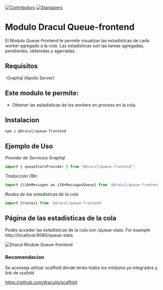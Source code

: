 [![Contributors][contributors-shield]][contributors-url]
[![Stargazers][stars-shield]][stars-url]
# Modulo Dracul Queue-frontend

El Modulo Queue-frontend te permite visualizar las estadisticas de cada worker agregado a la cola. Las estadisticas son las tareas agregadas, pendientes, obtenidas y agarradas.

## Requisitos
-Graphql (Apollo Server)

## Este modulo te permite:

- Obtener las estadisticas de los workers en proceso en la cola.

## Instalacion

```
npm i @dracul/queue-frontend
```

## Ejemplo de Uso

_Provider de Servicios Graphql_

```js
import { queueStatsProvider } from "@dracul/queue-frontend";
```

_Traducción i18n_

```js
import {i18nMessages as i18nMessagesQueue} from '@dracul/queue-frontend'
```

_Routes de las estadisticas de la cola_

```js
import {routes} from '@dracul/queue-frontend'
```

## Página de las estadisticas de la cola

Podés acceder las estadisticas de la cola con /queue-stats. For example http://localhost:8080/queue-stats

![Dracul Module Queue-frontend](https://i.imgur.com/xzypisD.png "Dracul Module Queue-frontend")

### Recomendacion
Se aconseja utilizar scaffold dónde tenés todos los módulos ya integrados y link de scafold

https://github.com/draculjs/scaffold


<!-- MARKDOWN LINKS & IMAGES -->
<!-- https://www.markdownguide.org/basic-syntax/#reference-style-links -->

[stars-shield]: https://img.shields.io/github/stars/draculjs/modular-framework.svg?style=flat-square
[stars-url]: https://github.com/draculjs/modular-framework/stargazers
[contributors-shield]: https://img.shields.io/github/contributors/draculjs/modular-framework.svg?style=flat-square
[contributors-url]: https://github.com/draculjs/modular-framework/graphs/contributors
